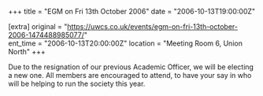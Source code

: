 +++
title = "EGM on Fri 13th October 2006"
date = "2006-10-13T19:00:00Z"

[extra]
original = "https://uwcs.co.uk/events/egm-on-fri-13th-october-2006-1474488985077/"    
ent_time = "2006-10-13T20:00:00Z"
location = "Meeting Room 6, Union North"
+++

Due to the resignation of our previous Academic Officer, we will be electing a new one. All members are encouraged to attend, to have your say in who will be helping to run the society this year.

